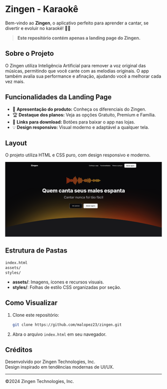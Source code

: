 # Zingen - Karaokê

Bem-vindo ao **Zingen**, o aplicativo perfeito para aprender a cantar, se divertir e evoluir no karaokê! 🎤✨

> **Este repositório contém apenas a landing page do Zingen.**

## Sobre o Projeto

O Zingen utiliza Inteligência Artificial para remover a voz original das músicas, permitindo que você cante com as melodias originais. O app também avalia sua performance e afinação, ajudando você a melhorar cada vez mais.

## Funcionalidades da Landing Page

- 🎵 **Apresentação do produto:** Conheça os diferenciais do Zingen.
- 🏆 **Destaque dos planos:** Veja as opções Gratuito, Premium e Família.
- 📱 **Links para download:** Botões para baixar o app nas lojas.
- 💡 **Design responsivo:** Visual moderno e adaptável a qualquer tela.

## Layout

O projeto utiliza HTML e CSS puro, com design responsivo e moderno.

![Screenshot](assets/apresentation.png)

## Estrutura de Pastas

```
index.html
assets/
styles/
```

- **assets/**: Imagens, ícones e recursos visuais.
- **styles/**: Folhas de estilo CSS organizadas por seção.

## Como Visualizar

1. Clone este repositório:
   ```sh
   git clone https://github.com/malopez23/zingen.git
   ```
2. Abra o arquivo `index.html` em seu navegador.

## Créditos

Desenvolvido por Zingen Technologies, Inc.  
Design inspirado em tendências modernas de UI/UX.

---

©2024 Zingen Technologies, Inc.